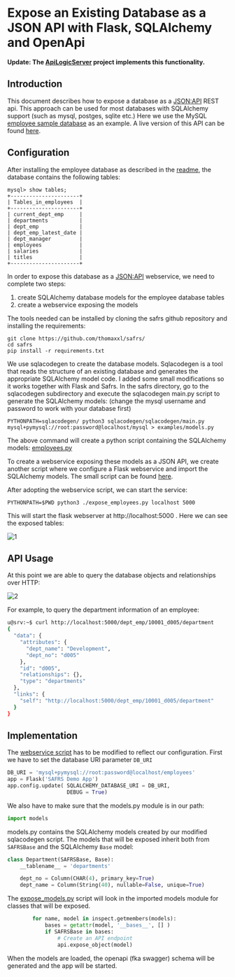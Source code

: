 # Expose an Existing Database as a JSON API with Flask, SQLAlchemy and OpenApi

**Update: The [ApiLogicServer](https://github.com/valhuber/ApiLogicServer) project implements this functionality.**

## Introduction
This document describes how to expose a database as a [JSON:API](http://jsonapi.org/) REST api. 
This approach can be used for most databases with SQLAlchemy support (such as mysql, postges, sqlite etc.)
Here we use the MySQL [employee sample database](https://github.com/datacharmer/test_db) as an example.
A live version of this API can be found [here](http://www.blackbirdbits.com/).

## Configuration

After installing the employee database as described in the [readme](https://github.com/datacharmer/test_db), the database contains the following tables:
```
mysql> show tables;
+----------------------+
| Tables_in_employees  |
+----------------------+
| current_dept_emp     |
| departments          |
| dept_emp             |
| dept_emp_latest_date |
| dept_manager         |
| employees            |
| salaries             |
| titles               |
+----------------------+
```

In order to expose this database as a [JSON:API](http://jsonapi.org/) webservice, we need to complete two steps: 
1. create SQLAlchemy database models for the employee database tables
2. create a webservice exposing the models

The tools needed can be installed by cloning the safrs github repository and installing the requirements:

```
git clone https://github.com/thomaxxl/safrs/
cd safrs
pip install -r requirements.txt
```

We use sqlacodegen to create the database models. Sqlacodegen is a tool that reads the structure of an existing database and generates the appropriate SQLAlchemy model code.
I added some small modifications so it works together with Flask and Safrs. In the safrs directory, go to the sqlacodegen subdirectory and execute the sqlacodegen main.py script to generate the SQLAlchemy models:
(change the mysql username and password to work with your database first)
```
PYTHONPATH=sqlacodegen/ python3 sqlacodegen/sqlacodegen/main.py mysql+pymysql://root:password@localhost/mysql > examples/models.py
```

The above command will create a python script containing the SQLAlchemy models: [employees.py](https://github.com/thomaxxl/safrs/blob/master/examples/employees.py)

To create a webservice exposing these models as a JSON API, we create another script where we configure a Flask webservice and import the SQLAlchemy models.
The small script can be found [here](https://github.com/thomaxxl/safrs/blob/master/examples/expose_existing/expose_models.py).

After adopting the webservice script, we can start the service:

```
PYTHONPATH=$PWD python3 ./expose_employees.py localhost 5000
```

This will start the flask webserver at http://localhost:5000 . Here we can see the exposed tables:

![1](images/employees1.PNG)

## API Usage

At this point we are able to query the database objects and relationships over HTTP:

![2](images/employees2.PNG)

For example, to query the department information of an employee:

```bash
u@srv:~$ curl http://localhost:5000/dept_emp/10001_d005/department
{
  "data": {
    "attributes": {
      "dept_name": "Development",
      "dept_no": "d005"
    },
    "id": "d005",
    "relationships": {},
    "type": "departments"
  },
  "links": {
    "self": "http://localhost:5000/dept_emp/10001_d005/department"
  }
}
```

## Implementation

The [webservice script](https://github.com/thomaxxl/safrs/blob/master/examples/expose_existing/expose_models.py) has to be modified to reflect our configuration. First we have to set the database URI parameter `DB_URI`

```python
DB_URI = 'mysql+pymysql://root:password@localhost/employees'
app = Flask('SAFRS Demo App')
app.config.update( SQLALCHEMY_DATABASE_URI = DB_URI,
                   DEBUG = True)

```

We also have to make sure that the models.py module is in our path:

```python
import models 
```

models.py contains the SQLAlchemy models created by our modified sqlacodegen script. The models that will be exposed inherit both
from `SAFRSBase` and the SQLAlchemy `Base` model:

```python
class Department(SAFRSBase, Base):
    __tablename__ = 'departments'

    dept_no = Column(CHAR(4), primary_key=True)
    dept_name = Column(String(40), nullable=False, unique=True)
```

The [expose_models.py](https://github.com/thomaxxl/safrs/blob/master/examples/expose_existing/expose_model.spy) script will look in the imported models module for classes that will be exposed.
```python
        for name, model in inspect.getmembers(models):
            bases = getattr(model, '__bases__', [] )
            if SAFRSBase in bases:
                # Create an API endpoint
                api.expose_object(model)
```                

When the models are loaded, the openapi (fka swagger) schema will be generated and the app will be started.

